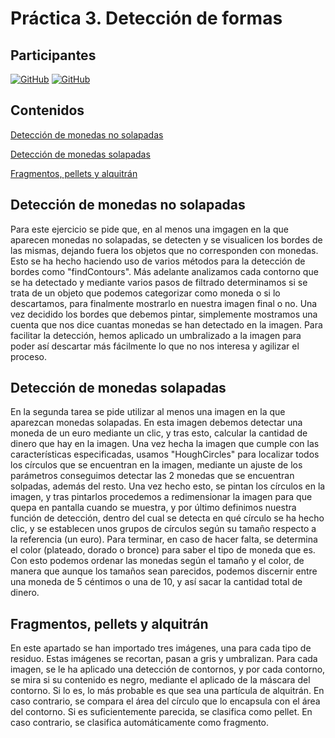 # Práctica 3. Detección de formas

## Participantes

[![GitHub](https://img.shields.io/badge/Alejandro-Ortega_González-blue)](https://github.com/AlejandroOrtegaG)
[![GitHub](https://img.shields.io/badge/Joaquín-Villamonte_Pereira-purple)](https://github.com/jqvp)

## Contenidos

[Detección de monedas no solapadas](#detección-de-monedas-no-solapadas)

[Detección de monedas solapadas](#detección-de-monedas-solapadas)

[Fragmentos, pellets y alquitrán](#fragmentos-pellets-y-alquitrán)

## Detección de monedas no solapadas
Para este ejercicio se pide que, en al menos una imgagen en la que aparecen monedas no solapadas, se detecten y se visualicen los bordes de las mismas, dejando fuera los objetos que no corresponden con monedas. Esto se ha hecho haciendo uso de varios métodos para la detección de bordes como "findContours". Más adelante analizamos cada contorno que se ha detectado y mediante varios pasos de filtrado determinamos si se trata de un objeto que podemos categorizar como moneda o si lo descartamos, para finalmente mostrarlo en nuestra imagen final o no. Una vez decidido los bordes que debemos pintar, simplemente mostramos una cuenta que nos dice cuantas monedas se han detectado en la imagen.
Para facilitar la detección, hemos aplicado un umbralizado a la imagen para poder así descartar más fácilmente lo que no nos interesa y agilizar el proceso.

## Detección de monedas solapadas
En la segunda tarea se pide utilizar al menos una imagen en la que aparezcan monedas solapadas. En esta imagen debemos detectar una moneda de un euro mediante un clic, y tras esto, calcular la cantidad de dinero que hay en la imagen.
Una vez hecha la imagen que cumple con las características especificadas, usamos "HoughCircles" para localizar todos los círculos que se encuentran en la imagen, mediante un ajuste de los parámetros conseguimos detectar las 2 monedas que se encuentran solpadas, además del resto.
Una vez hecho esto, se pintan los círculos en la imagen, y tras pintarlos procedemos a redimensionar la imagen para que quepa en pantalla cuando se muestra, y por último definimos nuestra función de detección, dentro del cual se detecta en qué círculo se ha hecho clic, y se establecen unos grupos de círculos según su tamaño respecto a la referencia (un euro). Para terminar, en caso de hacer falta, se determina el color (plateado, dorado o bronce) para saber el tipo de moneda que es. Con esto podemos ordenar las monedas según el tamaño y el color, de manera que aunque los tamaños sean parecidos, podemos discernir entre una moneda de 5 céntimos o una de 10, y así sacar la cantidad total de dinero.

## Fragmentos, pellets y alquitrán
En este apartado se han importado tres imágenes, una para cada tipo de residuo. Estas imágenes se recortan, pasan a gris y umbralizan. Para cada imagen, se le ha aplicado una detección de contornos, y por cada contorno, se mira si su contenido es negro, mediante el aplicado de la máscara del contorno. Si lo es, lo más probable es que sea una partícula de alquitrán. En caso contrario, se compara el área del círculo que lo encapsula con el área del contorno. Si es suficientemente parecida, se clasifica como pellet. En caso contrario, se clasifica automáticamente como fragmento.
